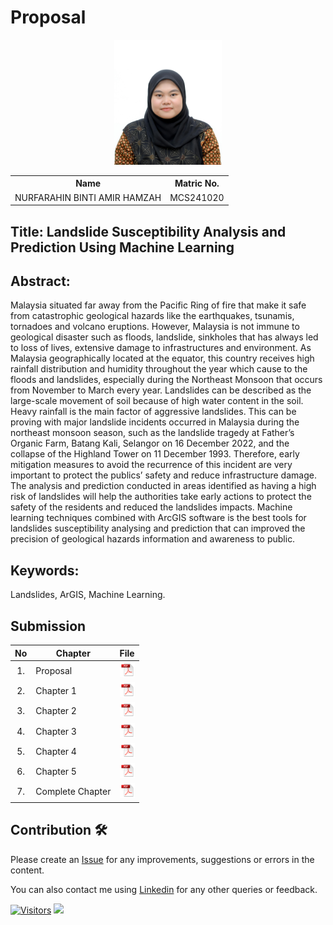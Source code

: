 
# Proposal

<p align="center">
  <img height="200px" src="https://github.com/farahinamir/photo/blob/main/photo.md/photo%20me.jpeg" />


<table align="center">
  <tr>
    <th>Name</th>
    <th>Matric No.</th>
  </tr>
  <tr>
    <td>NURFARAHIN BINTI AMIR HAMZAH</td>
    <td>MCS241020</td>
  </tr>

</table>

## Title: Landslide Susceptibility Analysis and Prediction Using Machine Learning

## Abstract:
Malaysia situated far away from the Pacific Ring of fire that make it safe from catastrophic geological hazards like the earthquakes, tsunamis, tornadoes and volcano eruptions. However, Malaysia is not immune to geological disaster such as floods, landslide, sinkholes that has always led to loss of lives, extensive damage to infrastructures and environment. As Malaysia geographically located at the equator, this country receives high rainfall distribution and humidity throughout the year which cause to the floods and landslides, especially during the Northeast Monsoon that occurs from November to March every year. Landslides can be described as the large-scale movement of soil because of high water content in the soil. Heavy rainfall is the main factor of aggressive landslides. This can be proving with major landslide incidents occurred in Malaysia during the northeast monsoon season, such as the landslide tragedy at Father’s Organic Farm, Batang Kali, Selangor on 16 December 2022, and the collapse of the Highland Tower on 11 December 1993.  Therefore, early mitigation measures to avoid the recurrence of this incident are very important to protect the publics’ safety and reduce infrastructure damage. The analysis and prediction conducted in areas identified as having a high risk of landslides will help the authorities take early actions to protect the safety of the residents and reduced the landslides impacts. Machine learning techniques combined with ArcGIS software is the best tools for landslides susceptibility analysing and prediction that can improved the precision of geological hazards information and awareness to public.   

## Keywords: 
Landslides, ArGIS, Machine Learning.

## Submission

| No  | Chapter     |                                                 File |
| :-: | ---------- | :---------------------------------------------------------------------------------------------------: |
|  1.  | Proposal | <a href="Nurfarahin_MCST1033_Proposal Form.pdf"><img src="../../../images/pdf.svg" width="24px" height="24px"></a> |
|  2.  | Chapter 1 | <a href="CHAPTER 1"><img src="../../../images/pdf.svg" width="24px" height="24px"></a> |
|  3.  | Chapter 2 | <a href="CHAPTER 2"><img src="../../../images/pdf.svg" width="24px" height="24px"></a> |
|  4.  | Chapter 3 | <a href="Chapter 3/"><img src="../../../images/pdf.svg" width="24px" height="24px"></a> |
|  5.  | Chapter 4 | <a href="Chapter 4/"><img src="../../../images/pdf.svg" width="24px" height="24px"></a> |
|  6.  | Chapter 5 | <a href="Chapter 5/"><img src="../../../images/pdf.svg" width="24px" height="24px"></a> |
|  7.  | Complete Chapter | <a href="Full Chapter/"><img src="../../../images/pdf.svg" width="24px" height="24px"></a> |


## Contribution 🛠️

Please create an [Issue](https://github.com/drshahizan/special-topic-data-engineering/issues) for any improvements, suggestions or errors in the content.

You can also contact me using [Linkedin](https://www.linkedin.com/in/drshahizan/) for any other queries or feedback.

[![Visitors](https://api.visitorbadge.io/api/visitors?path=https%3A%2F%2Fgithub.com%2Fdrshahizan&labelColor=%23697689&countColor=%23555555&style=plastic)](https://visitorbadge.io/status?path=https%3A%2F%2Fgithub.com%2Fdrshahizan)
![](https://hit.yhype.me/github/profile?user_id=81284918)


